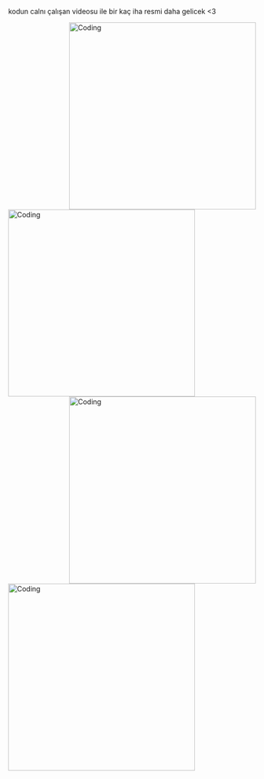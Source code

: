 kodun calnı çalışan videosu ile bir kaç iha resmi daha gelicek <3


<img align="right" alt="Coding" width="380" src=https://media0.giphy.com/media/v1.Y2lkPTc5MGI3NjExbzdtejVtanJsemJyZGlwNjZ1NTFxNWdsMGc3bGFxbXNteWt0cnNwYSZlcD12MV9pbnRlcm5hbF9naWZfYnlfaWQmY3Q9Zw/Y9LVe2S9DFQbyMVWTE/giphy.webp>



<img align="left" alt="Coding" width="380" src=https://media1.giphy.com/media/v1.Y2lkPTc5MGI3NjExdHlnbmtmcWMxMGt5dXluaXY2N3NuYWhzbTFhZHR4dWUwazJ6bzk4MCZlcD12MV9pbnRlcm5hbF9naWZfYnlfaWQmY3Q9Zw/c77ArQIsGxeZM8ZIAH/giphy.webp>

<img align="right" alt="Coding" width="380" src=https://media0.giphy.com/media/SIkF2xn8PqiTndOl36/giphy.webp>




<img align="left" alt="Coding" width="380" src=https://media4.giphy.com/media/v1.Y2lkPTc5MGI3NjExMWR4b3NoMXU4ZGdxN3U0d3N5aWduMHo4Z3N1cnI5bWMxZmRuamR3aCZlcD12MV9pbnRlcm5hbF9naWZfYnlfaWQmY3Q9Zw/Qsxdv3T4E9nH9zuEmj/giphy.webp>

